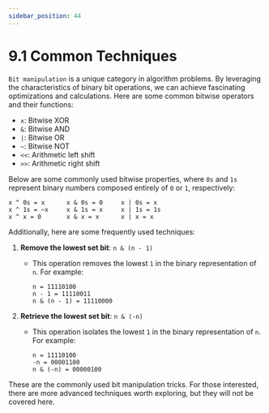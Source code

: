 ```yaml
---
sidebar_position: 44
---
```


# 9.1 Common Techniques

`Bit manipulation` is a unique category in algorithm problems. By leveraging the characteristics of binary bit operations, we can achieve fascinating optimizations and calculations. Here are some common bitwise operators and their functions:


- `∧`: Bitwise XOR
- `&`: Bitwise AND
- `|`: Bitwise OR
- `~`: Bitwise NOT
- `<<`: Arithmetic left shift
- `>>`: Arithmetic right shift

Below are some commonly used bitwise properties, where `0s` and `1s` represent binary numbers composed entirely of `0` or `1`, respectively:

```
x ^ 0s = x      x & 0s = 0     x | 0s = x
x ^ 1s = ~x     x & 1s = x     x | 1s = 1s
x ^ x = 0       x & x = x      x | x = x
```


Additionally, here are some frequently used techniques:

1. **Remove the lowest set bit**: `n & (n - 1)`
   - This operation removes the lowest `1` in the binary representation of `n`. For example:
     ```
     n = 11110100
     n - 1 = 11110011
     n & (n - 1) = 11110000
     ```

2. **Retrieve the lowest set bit**: `n & (-n)`
   - This operation isolates the lowest `1` in the binary representation of `n`. For example:
     ```
     n = 11110100
     -n = 00001100
     n & (-n) = 00000100
     ```

These are the commonly used bit manipulation tricks. For those interested, there are more advanced techniques worth exploring, but they will not be covered here.
